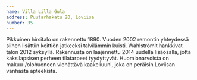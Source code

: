 ```yaml
---
name: Villa Lilla Gula
address: Puutarhakatu 20, Loviisa
number: 35
---
```

Pikkuinen hirsitalo on rakennettu 1890. Vuoden 2002 remontin yhteydessä siihen lisättiin keittiön jatkeeksi talvilämmin kuisti. Wahlströmit hankkivat talon 2012 syksyllä. Rakennusta on laajennettu 2014 uudella lisäosalla, jotta kaksilapsisen perheen tilatarpeet tyydyttyvät. Huomionarvoista on makuu-/olohuoneen viehättävä kaakeliuuni, joka on peräisin Loviisan vanhasta apteekista.